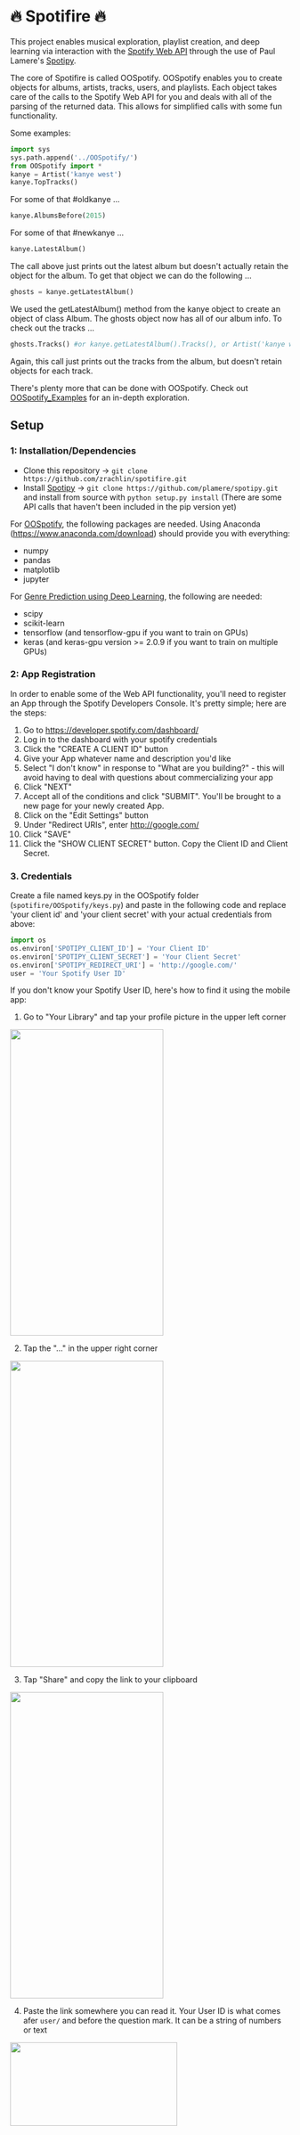 # :fire: Spotifire :fire:
This project enables musical exploration, playlist creation, and deep learning via interaction with the [Spotify Web API](https://developer.spotify.com/documentation/web-api/) through the use of Paul Lamere's [Spotipy](https://github.com/plamere/spotipy).

The core of Spotifire is called OOSpotify. OOSpotify enables you to create objects for albums, artists, tracks, users, and playlists. Each object takes care of the calls to the Spotify Web API for you and deals with all of the parsing of the returned data. This allows for simplified calls with some fun functionality.

Some examples:
```python
import sys
sys.path.append('../OOSpotify/')
from OOSpotify import * 
kanye = Artist('kanye west')
kanye.TopTracks()
```
For some of that #oldkanye ...
```python
kanye.AlbumsBefore(2015)
```
For some of that #newkanye ...
```python
kanye.LatestAlbum()
```
The call above just prints out the latest album but doesn't actually retain the object for the album. To get that object we can do the following ...
```python
ghosts = kanye.getLatestAlbum()
```
We used the getLatestAlbum() method from the kanye object to create an object of class Album. The ghosts object now has all of our album info.
To check out the tracks ...
```python
ghosts.Tracks() #or kanye.getLatestAlbum().Tracks(), or Artist('kanye west').getLatestAlbum().Tracks() --> OOP ftw
```
Again, this call just prints out the tracks from the album, but doesn't retain objects for each track. 

There's plenty more that can be done with OOSpotify. Check out [OOSpotify_Examples](https://github.com/zrachlin/spotifire/tree/master/OOSpotify/OOSpotify_Examples.ipynb) for an in-depth exploration.


## Setup 
### 1: Installation/Dependencies
* Clone this repository -> `git clone https://github.com/zrachlin/spotifire.git`
* Install [Spotipy](https://github.com/plamere/spotipy) -> `git clone https://github.com/plamere/spotipy.git` and install from source with `python setup.py install` (There are some API calls that haven't been included in the pip version yet)

For [OOSpotify](https://github.com/zrachlin/spotifire/tree/master/OOSpotify), the following packages are needed. Using Anaconda (https://www.anaconda.com/download) should provide you with everything:
* numpy
* pandas
* matplotlib
* jupyter

For [Genre Prediction using Deep Learning](https://github.com/zrachlin/spotifire/tree/master/Genre_Prediction), the following are needed:
* scipy
* scikit-learn
* tensorflow (and tensorflow-gpu if you want to train on GPUs)
* keras (and keras-gpu version >= 2.0.9 if you want to train on multiple GPUs)

### 2: App Registration
In order to enable some of the Web API functionality, you'll need to register an App through the Spotify Developers Console. It's pretty simple; here are the steps:
1. Go to https://developer.spotify.com/dashboard/
2. Log in to the dashboard with your spotify credentials
3. Click the "CREATE A CLIENT ID" button
4. Give your App whatever name and description you'd like
5. Select "I don't know" in response to "What are you building?" - this will avoid having to deal with questions about commercializing your app
6. Click "NEXT"
7. Accept all of the conditions and click "SUBMIT". You'll be brought to a new page for your newly created App.
8. Click on the "Edit Settings" button
9. Under "Redirect URIs", enter http://google.com/
10. Click "SAVE"
11. Click the "SHOW CLIENT SECRET" button. Copy the Client ID and Client Secret.

### 3. Credentials
Create a file named keys.py in the OOSpotify folder (`spotifire/OOSpotify/keys.py`) and paste in the following code and replace 'your client id' and 'your client secret' with your actual credentials from above:

```python
import os
os.environ['SPOTIPY_CLIENT_ID'] = 'Your Client ID'
os.environ['SPOTIPY_CLIENT_SECRET'] = 'Your Client Secret'
os.environ['SPOTIPY_REDIRECT_URI'] = 'http://google.com/'
user = 'Your Spotify User ID'
```
If you don't know your Spotify User ID, here's how to find it using the mobile app:
1. Go to "Your Library" and tap your profile picture in the upper left corner

<img src="https://github.com/zrachlin/spotifire/blob/master/images/Screenshot_20180722-121942_Spotify.jpg" alt="" width="275" height="550"> 

2. Tap the "..." in the upper right corner 

<img src="https://github.com/zrachlin/spotifire/blob/master/images/Screenshot_20180722-121955_Spotify.jpg" alt="" width="275" height="550"> 

3. Tap "Share" and copy the link to your clipboard 

<img src="https://github.com/zrachlin/spotifire/blob/master/images/Screenshot_20180722-122018_Spotify.jpg" alt="" width="275" height="550"> 

4. Paste the link somewhere you can read it. Your User ID is what comes afer `user/` and before the question mark. It can be a string of numbers or text 

<img src="https://github.com/zrachlin/spotifire/blob/master/images/Screenshot_20180722-122055_Samsung%20Notes.jpg" alt="" width="300" height="150">

